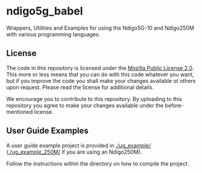 # ndigo5g_babel
Wrappers, Utilities and Examples for using the Ndigo5G-10 and Ndigo250M with various programming languages.


## License

The code in this repository is licensed under the [Mozilla Public License 2.0](LICENSE). This more or less means that you can do with this code whatever you want, but if you improve the code you shall make your changes available ot others upon request. Please read the license for additional details. 

We encourage you to contribute to this repository. By uploading to this repository you agree to make your changes available under the before-mentioned license.

## User Guide Examples

A user guide example project is provided in [./ug_example/](./ug_example)
([./ug_example_250M/](./ug_example_250M) if you are using an Ndigo250M).

Follow the instructions within the directory on how to compile the project.
